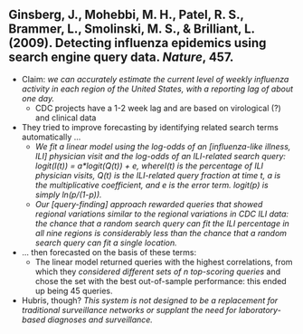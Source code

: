 ## Ginsberg, J., Mohebbi, M. H., Patel, R. S., Brammer, L., Smolinski, M. S., & Brilliant, L. (2009). Detecting influenza epidemics using search engine query data. _Nature_, 457.

- Claim: _we can accurately estimate the current level of weekly influenza activity in each region of the United States, with a reporting lag of about one day._
  - CDC projects have a 1-2 week lag and are based on virological (?) and clinical data
- They tried to improve forecasting by identifying related search terms automatically ...
  - _We fit a linear model using the log-odds of an [influenza-like illness, ILI] physician visit and the log-odds of an ILI-related search query: logit(I(t)) = a*logit(Q(t)) + e, whereI(t) is the percentage of ILI physician visits, Q(t) is the ILI-related query fraction at time t, a is the multiplicative coefficient, and e is the error term. logit(p) is simply ln(p/(1-p))._
  - _Our [query-finding] approach rewarded queries that showed regional variations similar to the regional variations in CDC ILI data: the chance that a random search query can fit the ILI percentage in all nine regions is considerably less than the chance that a random search query can fit a single location._
- ... then forecasted on the basis of these terms:
  - The linear model returned queries with the highest correlations, from which they _considered different sets of n top-scoring queries_ and chose the set with the best out-of-sample performance: this ended up being 45 queries.
- Hubris, though? _This system is not designed to be a replacement for traditional surveillance networks or supplant the need for laboratory-based diagnoses and surveillance._

